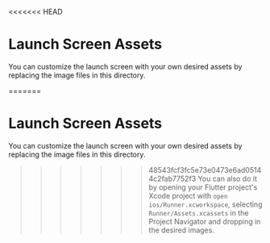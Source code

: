 <<<<<<< HEAD
# Launch Screen Assets

You can customize the launch screen with your own desired assets by replacing the image files in this directory.

=======
# Launch Screen Assets

You can customize the launch screen with your own desired assets by replacing the image files in this directory.

>>>>>>> 48543fcf3fc5e73e0473e6ad05144c2fab7752f3
You can also do it by opening your Flutter project's Xcode project with `open ios/Runner.xcworkspace`, selecting `Runner/Assets.xcassets` in the Project Navigator and dropping in the desired images.